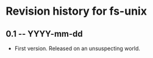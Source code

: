 # Revision history for fs-unix

## 0.1 -- YYYY-mm-dd

* First version. Released on an unsuspecting world.
